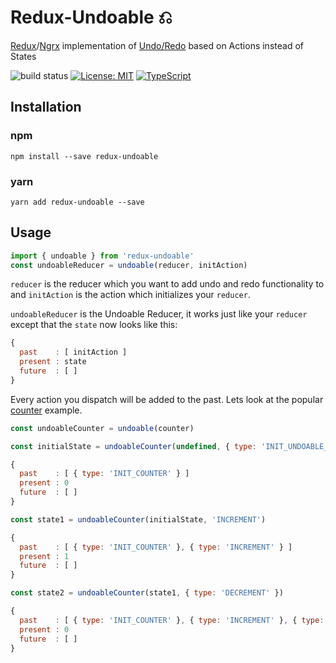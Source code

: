 # Redux-Undoable ⎌
[Redux](https://github.com/reactjs/redux)/[Ngrx](https://github.com/ngrx) implementation of [Undo/Redo](http://redux.js.org/docs/recipes/ImplementingUndoHistory.html) based on Actions instead of States

![build status](https://circleci.com/gh/JannicBeck/redux-undoable.svg?style=shield&circle-token=cc8e771451b141cec76a278794a6c9077e58dfc9)
[![License: MIT](https://img.shields.io/badge/License-MIT-blue.svg)](https://github.com/JannicBeck/redux-undoable/blob/master/LICENSE)
[![TypeScript](https://img.shields.io/badge/%3C%2F%3E-Typescript-blue.svg)](https://www.typescriptlang.org/)

## Installation
### npm
```
npm install --save redux-undoable
```

### yarn
```
yarn add redux-undoable --save
```
## Usage
```js
import { undoable } from 'redux-undoable'
const undoableReducer = undoable(reducer, initAction)
```
`reducer` is the reducer which you want to add undo and redo functionality to and `initAction` is the action which initializes your `reducer`.

`undoableReducer` is the Undoable Reducer, it works just like your `reducer` except that the `state` now looks like this:

```js
{
  past    : [ initAction ]
  present : state
  future  : [ ]
}
```
Every action you dispatch will be added to the past.
Lets look at the popular [counter](https://github.com/reactjs/redux/tree/master/examples/counter) example.

```js
const undoableCounter = undoable(counter)

const initialState = undoableCounter(undefined, { type: 'INIT_UNDOABLE_COUNTER' })

{
  past    : [ { type: 'INIT_COUNTER' } ]
  present : 0
  future  : [ ]
}

const state1 = undoableCounter(initialState, 'INCREMENT')

{
  past    : [ { type: 'INIT_COUNTER' }, { type: 'INCREMENT' } ]
  present : 1
  future  : [ ]
}

const state2 = undoableCounter(state1, { type: 'DECREMENT' })

{
  past    : [ { type: 'INIT_COUNTER' }, { type: 'INCREMENT' }, { type: 'DECREMENT' } ]
  present : 0
  future  : [ ]
}
```

